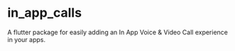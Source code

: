 # in_app_calls
A flutter package for easily adding an In App Voice &amp; Video Call experience in your apps.
